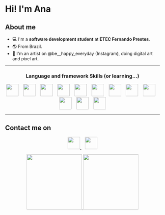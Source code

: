 # Hi! I'm Ana 
## About me
- 💻 I'm a **software development student** at **ETEC Fernando Prestes**.
- 🌎 From Brazil.
- 🎨 I'm an artist on @be__happy_everyday (Instagram), doing digital art and pixel art.

<hr>
<h3 align="center">Language and framework Skills (or learning...)</h2>
<p align="center">
 <img src="https://img.shields.io/badge/python-3670A0?style=for-the-badge&logo=python&logoColor=ffdd54"  height=40 cursor="default"> &nbsp;&nbsp;  <img src="https://img.shields.io/badge/c%23-%23239120.svg?style=for-the-badge&logo=c-sharp&logoColor=white" height=40> &nbsp;&nbsp; <img src="https://img.shields.io/badge/html5-%23E34F26.svg?style=for-the-badge&logo=html5&logoColor=white" height=40> &nbsp;&nbsp; <img src="https://img.shields.io/badge/css3-%231572B6.svg?style=for-the-badge&logo=css3&logoColor=white" height=40> &nbsp;&nbsp; <img src="https://img.shields.io/badge/SASS-hotpink.svg?style=for-the-badge&logo=SASS&logoColor=white" height=40> &nbsp;&nbsp; <img src="https://img.shields.io/badge/javascript-%23323330.svg?style=for-the-badge&logo=javascript&logoColor=%23F7DF1E" height = 40> &nbsp;&nbsp; <img src="https://img.shields.io/badge/typescript-%23007ACC.svg?style=for-the-badge&logo=typescript&logoColor=white" height = 40> &nbsp;&nbsp; <img src = "https://img.shields.io/badge/mysql-%2300f.svg?style=for-the-badge&logo=mysql&logoColor=white" height=40> &nbsp;&nbsp; <img src="https://img.shields.io/badge/Microsoft%20SQL%20Sever-CC2927?style=for-the-badge&logo=microsoft%20sql%20server&logoColor=white" height = 40> &nbsp;&nbsp; <img src = "https://img.shields.io/badge/.NET-5C2D91?style=for-the-badge&logo=.net&logoColor=white" height = 40> &nbsp;&nbsp; <img src="https://img.shields.io/badge/node.js-6DA55F?style=for-the-badge&logo=node.js&logoColor=white" height=40> &nbsp;&nbsp; <img src="https://img.shields.io/badge/angular.js-%23E23237.svg?style=for-the-badge&logo=angularjs&logoColor=white" height=40> 
</p>
<hr>
  
 ## Contact me on
 <p align="center">
 <a href="https://www.linkedin.com/in/ana-giulia-de-lima-6174a3216/" rel="nofollow">
  <img src="https://img.shields.io/badge/linkedin-%230077B5.svg?&style=for-the-badge&logo=linkedin&logoColor=white" height = 40>
 </a>
 &nbsp;&nbsp;
 <a href="https://www.instagram.com/be__happy_everyday/" rel="nofollow">
  <img src="https://img.shields.io/badge/instagram-%23E4405F.svg?&style=for-the-badge&logo=instagram&logoColor=white" height = 40>
 </a>
</p>

  <div>
  <p align="center">
  <a href="https://github.com/thenamesgiu">
  <img height="180em" src="https://github-readme-stats.vercel.app/api?username=thenamesgiu&show_icons=true&theme=dracula&include_all_commits=true&count_private=true"/>
  <img height="180em" src="https://github-readme-stats.vercel.app/api/top-langs/?username=thenamesgiu&layout=compact&langs_count=16&theme=dracula"/>
  </p>
</div>
